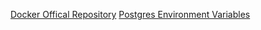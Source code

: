 [Docker Offical Repository](https://hub.docker.com/_/postgres/)
[Postgres Environment Variables](https://www.postgresql.org/docs/9.6/static/libpq-envars.html)
